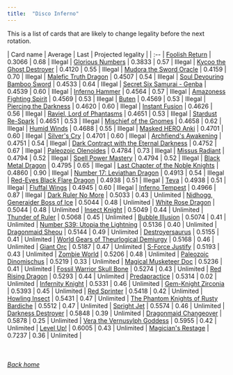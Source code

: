 ```yaml
---
title:  "Disco Inferno"
---
```


This is a list of cards that are likely to change legality before the next rotation.

| Card name | Average | Last | Projected legality |
| :-- |
[Foolish Return](https://db.ygoprodeck.com/card/?search=Foolish%20Return) | 0.3066 | 0.68 | Illegal |
[Glorious Numbers](https://db.ygoprodeck.com/card/?search=Glorious%20Numbers) | 0.3833 | 0.57 | Illegal |
[Kycoo the Ghost Destroyer](https://db.ygoprodeck.com/card/?search=Kycoo%20the%20Ghost%20Destroyer) | 0.4120 | 0.55 | Illegal |
[Mudora the Sword Oracle](https://db.ygoprodeck.com/card/?search=Mudora%20the%20Sword%20Oracle) | 0.4159 | 0.70 | Illegal |
[Malefic Truth Dragon](https://db.ygoprodeck.com/card/?search=Malefic%20Truth%20Dragon) | 0.4507 | 0.54 | Illegal |
[Soul Devouring Bamboo Sword](https://db.ygoprodeck.com/card/?search=Soul%20Devouring%20Bamboo%20Sword) | 0.4533 | 0.64 | Illegal |
[Secret Six Samurai - Genba](https://db.ygoprodeck.com/card/?search=Secret%20Six%20Samurai%20-%20Genba) | 0.4539 | 0.60 | Illegal |
[Inferno Hammer](https://db.ygoprodeck.com/card/?search=Inferno%20Hammer) | 0.4564 | 0.57 | Illegal |
[Amazoness Fighting Spirit](https://db.ygoprodeck.com/card/?search=Amazoness%20Fighting%20Spirit) | 0.4569 | 0.53 | Illegal |
[Buten](https://db.ygoprodeck.com/card/?search=Buten) | 0.4569 | 0.53 | Illegal |
[Piercing the Darkness](https://db.ygoprodeck.com/card/?search=Piercing%20the%20Darkness) | 0.4620 | 0.60 | Illegal |
[Instant Fusion](https://db.ygoprodeck.com/card/?search=Instant%20Fusion) | 0.4626 | 0.56 | Illegal |
[Raviel, Lord of Phantasms](https://db.ygoprodeck.com/card/?search=Raviel,%20Lord%20of%20Phantasms) | 0.4651 | 0.53 | Illegal |
[Stardust Re-Spark](https://db.ygoprodeck.com/card/?search=Stardust%20Re-Spark) | 0.4651 | 0.53 | Illegal |
[Mischief of the Gnomes](https://db.ygoprodeck.com/card/?search=Mischief%20of%20the%20Gnomes) | 0.4658 | 0.62 | Illegal |
[Humid Winds](https://db.ygoprodeck.com/card/?search=Humid%20Winds) | 0.4688 | 0.55 | Illegal |
[Masked HERO Anki](https://db.ygoprodeck.com/card/?search=Masked%20HERO%20Anki) | 0.4701 | 0.60 | Illegal |
[Silver's Cry](https://db.ygoprodeck.com/card/?search=Silver's%20Cry) | 0.4701 | 0.60 | Illegal |
[Archfiend's Awakening](https://db.ygoprodeck.com/card/?search=Archfiend's%20Awakening) | 0.4751 | 0.54 | Illegal |
[Dark Contract with the Eternal Darkness](https://db.ygoprodeck.com/card/?search=Dark%20Contract%20with%20the%20Eternal%20Darkness) | 0.4752 | 0.67 | Illegal |
[Paleozoic Olenoides](https://db.ygoprodeck.com/card/?search=Paleozoic%20Olenoides) | 0.4784 | 0.73 | Illegal |
[Missus Radiant](https://db.ygoprodeck.com/card/?search=Missus%20Radiant) | 0.4794 | 0.52 | Illegal |
[Spell Power Mastery](https://db.ygoprodeck.com/card/?search=Spell%20Power%20Mastery) | 0.4794 | 0.52 | Illegal |
[Black Metal Dragon](https://db.ygoprodeck.com/card/?search=Black%20Metal%20Dragon) | 0.4795 | 0.65 | Illegal |
[Last Chapter of the Noble Knights](https://db.ygoprodeck.com/card/?search=Last%20Chapter%20of%20the%20Noble%20Knights) | 0.4860 | 0.90 | Illegal |
[Number 17: Leviathan Dragon](https://db.ygoprodeck.com/card/?search=Number%2017:%20Leviathan%20Dragon) | 0.4913 | 0.54 | Illegal |
[Red-Eyes Black Flare Dragon](https://db.ygoprodeck.com/card/?search=Red-Eyes%20Black%20Flare%20Dragon) | 0.4938 | 0.51 | Illegal |
[Teva](https://db.ygoprodeck.com/card/?search=Teva) | 0.4938 | 0.51 | Illegal |
[Fluffal Wings](https://db.ygoprodeck.com/card/?search=Fluffal%20Wings) | 0.4945 | 0.60 | Illegal |
[Inferno Tempest](https://db.ygoprodeck.com/card/?search=Inferno%20Tempest) | 0.4966 | 0.87 | Illegal |
[Dark Ruler No More](https://db.ygoprodeck.com/card/?search=Dark%20Ruler%20No%20More) | 0.5033 | 0.43 | Unlimited |
[Nidhogg, Generaider Boss of Ice](https://db.ygoprodeck.com/card/?search=Nidhogg,%20Generaider%20Boss%20of%20Ice) | 0.5044 | 0.48 | Unlimited |
[White Rose Dragon](https://db.ygoprodeck.com/card/?search=White%20Rose%20Dragon) | 0.5044 | 0.48 | Unlimited |
[Insect Knight](https://db.ygoprodeck.com/card/?search=Insect%20Knight) | 0.5049 | 0.44 | Unlimited |
[Thunder of Ruler](https://db.ygoprodeck.com/card/?search=Thunder%20of%20Ruler) | 0.5068 | 0.45 | Unlimited |
[Bubble Illusion](https://db.ygoprodeck.com/card/?search=Bubble%20Illusion) | 0.5074 | 0.41 | Unlimited |
[Number S39: Utopia the Lightning](https://db.ygoprodeck.com/card/?search=Number%20S39:%20Utopia%20the%20Lightning) | 0.5136 | 0.40 | Unlimited |
[Dragonmaid Sheou](https://db.ygoprodeck.com/card/?search=Dragonmaid%20Sheou) | 0.5144 | 0.49 | Unlimited |
[Destroyersaurus](https://db.ygoprodeck.com/card/?search=Destroyersaurus) | 0.5155 | 0.41 | Unlimited |
[World Gears of Theurlogical Demiurgy](https://db.ygoprodeck.com/card/?search=World%20Gears%20of%20Theurlogical%20Demiurgy) | 0.5168 | 0.46 | Unlimited |
[Giant Orc](https://db.ygoprodeck.com/card/?search=Giant%20Orc) | 0.5187 | 0.47 | Unlimited |
[S-Force Justify](https://db.ygoprodeck.com/card/?search=S-Force%20Justify) | 0.5193 | 0.43 | Unlimited |
[Zombie World](https://db.ygoprodeck.com/card/?search=Zombie%20World) | 0.5206 | 0.48 | Unlimited |
[Paleozoic Dinomischus](https://db.ygoprodeck.com/card/?search=Paleozoic%20Dinomischus) | 0.5219 | 0.33 | Unlimited |
[Magical Musketeer Doc](https://db.ygoprodeck.com/card/?search=Magical%20Musketeer%20Doc) | 0.5236 | 0.41 | Unlimited |
[Fossil Warrior Skull Bone](https://db.ygoprodeck.com/card/?search=Fossil%20Warrior%20Skull%20Bone) | 0.5274 | 0.43 | Unlimited |
[Red Rising Dragon](https://db.ygoprodeck.com/card/?search=Red%20Rising%20Dragon) | 0.5293 | 0.44 | Unlimited |
[Predapractice](https://db.ygoprodeck.com/card/?search=Predapractice) | 0.5314 | 0.02 | Unlimited |
[Infernity Knight](https://db.ygoprodeck.com/card/?search=Infernity%20Knight) | 0.5331 | 0.46 | Unlimited |
[Gem-Knight Zirconia](https://db.ygoprodeck.com/card/?search=Gem-Knight%20Zirconia) | 0.5393 | 0.45 | Unlimited |
[Red Sprinter](https://db.ygoprodeck.com/card/?search=Red%20Sprinter) | 0.5418 | 0.42 | Unlimited |
[Howling Insect](https://db.ygoprodeck.com/card/?search=Howling%20Insect) | 0.5431 | 0.47 | Unlimited |
[The Phantom Knights of Rusty Bardiche](https://db.ygoprodeck.com/card/?search=The%20Phantom%20Knights%20of%20Rusty%20Bardiche) | 0.5512 | 0.47 | Unlimited |
[Spright Jet](https://db.ygoprodeck.com/card/?search=Spright%20Jet) | 0.5574 | 0.46 | Unlimited |
[Darkness Destroyer](https://db.ygoprodeck.com/card/?search=Darkness%20Destroyer) | 0.5848 | 0.39 | Unlimited |
[Dragonmaid Changeover](https://db.ygoprodeck.com/card/?search=Dragonmaid%20Changeover) | 0.5878 | 0.25 | Unlimited |
[Vera the Vernusylph Goddess](https://db.ygoprodeck.com/card/?search=Vera%20the%20Vernusylph%20Goddess) | 0.5955 | 0.42 | Unlimited |
[Level Up!](https://db.ygoprodeck.com/card/?search=Level%20Up!) | 0.6005 | 0.43 | Unlimited |
[Magician's Restage](https://db.ygoprodeck.com/card/?search=Magician's%20Restage) | 0.7237 | 0.36 | Unlimited |

<br>

###### [Back home](index)